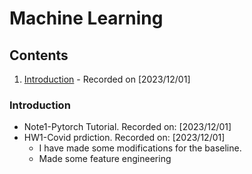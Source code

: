 # Machine Learning 

## Contents
1. [Introduction](#introduction) - Recorded on [2023/12/01]

### Introduction
- Note1-Pytorch Tutorial. Recorded on: [2023/12/01]
- HW1-Covid prdiction. Recorded on: [2023/12/01]
  - I have made some modifications for the baseline.
  - Made some feature engineering
